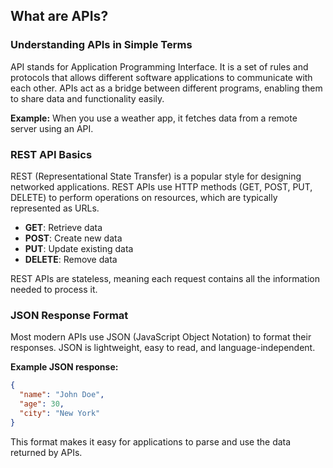 ## What are APIs?

### Understanding APIs in Simple Terms
API stands for Application Programming Interface. It is a set of rules and protocols that allows different software applications to communicate with each other. APIs act as a bridge between different programs, enabling them to share data and functionality easily.

**Example:** When you use a weather app, it fetches data from a remote server using an API.

### REST API Basics
REST (Representational State Transfer) is a popular style for designing networked applications. REST APIs use HTTP methods (GET, POST, PUT, DELETE) to perform operations on resources, which are typically represented as URLs.

- **GET**: Retrieve data
- **POST**: Create new data
- **PUT**: Update existing data
- **DELETE**: Remove data

REST APIs are stateless, meaning each request contains all the information needed to process it.

### JSON Response Format
Most modern APIs use JSON (JavaScript Object Notation) to format their responses. JSON is lightweight, easy to read, and language-independent.

**Example JSON response:**
```json
{
  "name": "John Doe",
  "age": 30,
  "city": "New York"
}
```

This format makes it easy for applications to parse and use the data returned by APIs.
